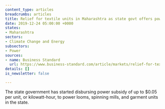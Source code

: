 ```yaml
---
content_type: articles
breadcrumbs: articles
title: Relief for textile units in Maharashtra as state govt offers power subsidy
date: 2019-12-24 05:00:00 +0000
states:
- Maharashtra
sectors:
- Climate Change and Energy
subsectors:
- Power
sources:
- name: Business Standard
  url: https://www.business-standard.com/article/markets/relief-for-textile-units-in-maharashtra-as-state-govt-offers-power-subsidy-119122000038_1.html
details: []
is_newsletter: false

---
```

The state government has started disbursing power subsidy of up to $0.05 per unit, or kilowatt-hour, to power looms, spinning mills, and garment units in the state.
